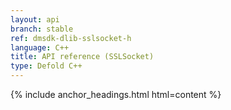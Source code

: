 ```yaml
---
layout: api
branch: stable
ref: dmsdk-dlib-sslsocket-h
language: C++
title: API reference (SSLSocket)
type: Defold C++
---
```

{% include anchor_headings.html html=content %}